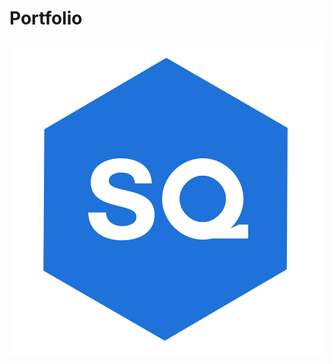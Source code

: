 # Portfolio

![portfolio-logo](https://github.com/simon-quach/Portfolio/blob/main/client/public/portfolio-logo.svg?raw=true)
